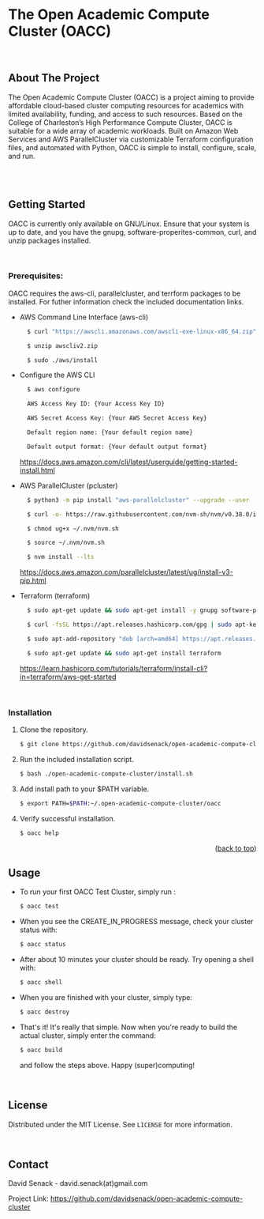 # The Open Academic Compute Cluster (OACC)

<br>

## About The Project

The Open Academic Compute Cluster (OACC) is a project aiming to provide affordable cloud-based cluster computing resources for academics with limited availability, funding, and access to such resources. Based on the College of Charleston’s High Performance Compute Cluster, OACC is suitable for a wide array of academic workloads. Built on Amazon Web Services and AWS ParallelCluster via customizable Terraform configuration files,  and automated with Python, OACC is simple to install, configure, scale, and run.   

<br>
<br>

## Getting Started

OACC is currently only available on GNU/Linux. Ensure that your system is up to date, and you have the gnupg, software-properites-common, curl, and unzip packages installed.

<br>

### Prerequisites:

OACC requires the aws-cli, parallelcluster, and terrform packages to be installed. For futher information check the included documentation links.

* AWS Command Line Interface (aws-cli)

  ```sh
    $ curl "https://awscli.amazonaws.com/awscli-exe-linux-x86_64.zip" -o "awscliv2.zip"

    $ unzip awscliv2.zip

    $ sudo ./aws/install
  ```

* Configure the AWS CLI

  ```sh
    $ aws configure

    AWS Access Key ID: {Your Access Key ID}

    AWS Secret Access Key: {Your AWS Secret Access Key}

    Default region name: {Your default region name}

    Default output format: {Your default output format}
  ```

  https://docs.aws.amazon.com/cli/latest/userguide/getting-started-install.html

* AWS ParallelCluster (pcluster)
  ```sh
    $ python3 -m pip install "aws-parallelcluster" --upgrade --user

    $ curl -o- https://raw.githubusercontent.com/nvm-sh/nvm/v0.38.0/install.sh | bash

    $ chmod ug+x ~/.nvm/nvm.sh

    $ source ~/.nvm/nvm.sh

    $ nvm install --lts
  ```

  https://docs.aws.amazon.com/parallelcluster/latest/ug/install-v3-pip.html

* Terraform (terraform)

  ```sh
    $ sudo apt-get update && sudo apt-get install -y gnupg software-properties-common curl

    $ curl -fsSL https://apt.releases.hashicorp.com/gpg | sudo apt-key add -

    $ sudo apt-add-repository "deb [arch=amd64] https://apt.releases.hashicorp.com $(lsb_release -cs) main"

    $ sudo apt-get update && sudo apt-get install terraform
  ```

  https://learn.hashicorp.com/tutorials/terraform/install-cli?in=terraform/aws-get-started

<br>

### Installation

1. Clone the repository.

   ```sh
   $ git clone https://github.com/davidsenack/open-academic-compute-cluster.git
   ```
3. Run the included installation script.

   ```sh
   $ bash ./open-academic-compute-cluster/install.sh
   ```
4. Add install path to your $PATH variable.

   ```sh
   $ export PATH=$PATH:~/.open-academic-compute-cluster/oacc
   ```

5. Verify successful installation.

   ```sh
   $ oacc help
   ```

<p align="right">(<a href="#top">back to top</a>)</p>



<!-- USAGE EXAMPLES -->
## Usage

* To run your first OACC Test Cluster, simply run :

    ```sh
    $ oacc test
    ```
* When you see the CREATE_IN_PROGRESS message, check your cluster status with:

    ```sh
    $ oacc status
    ```
* After about 10 minutes your cluster should be ready. Try opening a shell with:

    ```sh
    $ oacc shell
    ```
* When you are finished with your cluster, simply type:

    ```sh
    $ oacc destroy
    ```

* That's it! It's really that simple. Now when you're ready to build the actual cluster, simply enter the command:

    ```sh
    $ oacc build
    ```

    and follow the steps above. Happy (super)computing!


<br>

## License

Distributed under the MIT License. See `LICENSE` for more information.

<br>

## Contact

David Senack - david.senack(at)gmail.com

Project Link: https://github.com/davidsenack/open-academic-compute-cluster